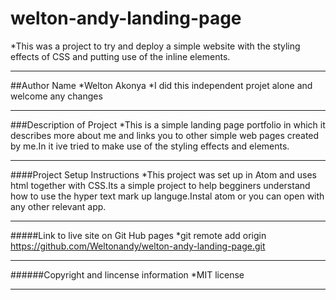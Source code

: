 # welton-andy-landing-page
*This was a project to try and deploy a simple website with 
 the styling effects of CSS and putting use of the inline elements.
***

##Author Name
*Welton Akonya
*I did this independent projet alone and welcome any changes
***

###Description of Project
 *This is a simple landing page portfolio in which it describes 
  more about me and links you to other simple web pages created 
  by me.In it ive tried to make use of the styling effects and elements.
***

####Project Setup Instructions
 *This project was set up in Atom and uses html together with 
  CSS.Its a simple project to help begginers understand how to use 
  the hyper text mark up languge.Instal atom or you can open with
  any other relevant app.
***
  
#####Link to live site on Git Hub pages
 *git remote add origin https://github.com/Weltonandy/welton-andy-landing-page.git
 ***
 
######Copyright and lincense information
*MIT license
***
